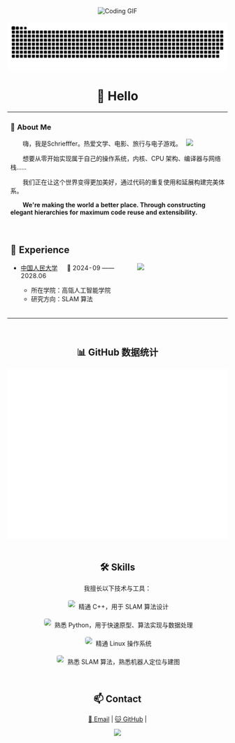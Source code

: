 <div align="center">

  <!-- 编程动图 -->
  <picture>
    <source media="(prefers-color-scheme: dark)" srcset="https://cdn.jsdelivr.net/gh/sun0225SUN/sun0225SUN/assets/images/coding.gif" />
    <source media="(prefers-color-scheme: light)" srcset="https://cdn.jsdelivr.net/gh/sun0225SUN/sun0225SUN/assets/images/developer.svg" height="225px" />
    <img src="https://cdn.jsdelivr.net/gh/sun0225SUN/sun0225SUN/assets/images/coding.gif" alt="Coding GIF" />
  </picture>
  
  <!-- for beauty 留个空行好看点 -->
  <div>&nbsp;</div>
  
  <picture>
  <source media="(prefers-color-scheme: dark)" srcset="https://raw.githubusercontent.com/JackXing875/JackXing875/output/github-contribution-grid-snake-dark.svg">
  <source media="(prefers-color-scheme: light)" srcset="https://raw.githubusercontent.com/JackXing875/JackXing875/output/github-contribution-grid-snake.svg">
  <img alt="github contribution grid snake animation" src="https://raw.githubusercontent.com/JackXing875/JackXing875/output/github-contribution-grid-snake.svg">
</picture>

#  🙋 Hello

<table>
  
<tr><td>

### 🤺 About Me

<img align="right" width="88" src="https://avatars.githubusercontent.com/u/45090349?v=4" />

<p>&emsp;&emsp;嗨，我是Schriefffer。热爱文学、电影、旅行与电子游戏。</p>
<p>&emsp;&emsp;想要从零开始实现属于自己的操作系统，内核、CPU 架构、编译器与网络栈......</p>
<p>&emsp;&emsp;我们正在让这个世界变得更加美好，通过代码的重复使用和延展构建完美体系。</p>
<p>&emsp;&emsp;<strong>We're making the world a better place. Through constructing elegant hierarchies for maximum code reuse and extensibility.</strong></p>


  <!-- for beauty 留个空行好看点 -->
  <div>&nbsp;</div>

</td></tr>

<tr><td>

## 🏢 Experience

<img align="right" width="200" src="https://www.ruc.edu.cn/template/1/out/imgs/VI/1.png" />

- [中国人民大学](https://www.ruc.edu.cn/) &emsp; 📌 2024-09 —— 2028.06

  - 所在学院：高瓴人工智能学院
  - 研究方向：SLAM 算法

  <!-- for beauty 留个空行好看点 -->
  <div>&nbsp;</div>
  
</td></tr>



</table>


  <!-- for beauty 留个空行好看点 -->
  <div>&nbsp;</div>
  
## 📊 GitHub 数据统计

<!-- metrics 基础资料 -->
<img src="/github-metrics.svg" />

  <!-- for beauty 留个空行好看点 -->
  <div>&nbsp;</div>
  <h2>🛠️ Skills</h2>
<p>
  我擅长以下技术与工具：
</p>
<p>
  <img src="https://img.shields.io/badge/C++-00599C?style=for-the-badge&logo=c%2B%2B&logoColor=white" height="28" style="margin:4px; border-radius:4px;" />
  精通 C++，用于 SLAM 算法设计
</p>
<p>
  <img src="https://img.shields.io/badge/Python-3776AB?style=for-the-badge&logo=python&logoColor=white" height="28" style="margin:4px; border-radius:4px;" />
  熟悉 Python，用于快速原型、算法实现与数据处理
</p>
<p>
  <img src="https://img.shields.io/badge/Linux-FCC624?style=for-the-badge&logo=linux&logoColor=black" height="28" style="margin:4px; border-radius:4px;" />
  精通 Linux 操作系统
</p>
<p>
  <img src="https://img.shields.io/badge/SLAM-FF6F61?style=for-the-badge&logo=robot&logoColor=white" height="28" style="margin:4px; border-radius:4px;" />
  熟悉 SLAM 算法，熟悉机器人定位与建图
</p>


  <div>&nbsp;</div>

  <h2>📫 Contact</h2>
  <p>
    <a href="mailto:xjack875@gmail.com">📧 Email</a> |
    <a href="https://github.com/JackXing875">🐱 GitHub</a> |
  </p>

</div>

<p align="center">
  <img src="https://capsule-render.vercel.app/api?type=waving&color=gradient&height=300&&section=footer&text=THE%20END!&fontSize=90&fontAlign=50&fontAlignY=70&desc=Long%20May%20the%20wSun%20Shine!&descAlign=50&descSize=30&descAlignY=40&animation=twinkling">
</p>
